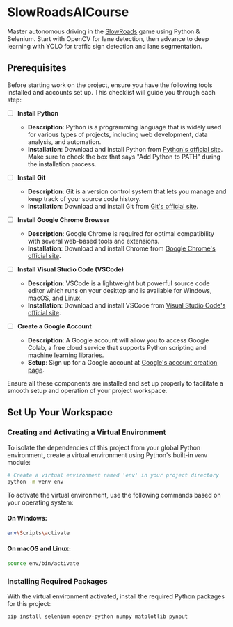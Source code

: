 # SlowRoadsAICourse
Master autonomous driving in the [SlowRoads](https://slowroads.io/) game using Python & Selenium. Start with OpenCV for lane detection, then advance to deep learning with YOLO for traffic sign detection and lane segmentation.

## Prerequisites

Before starting work on the project, ensure you have the following tools installed and accounts set up. This checklist will guide you through each step:

- [ ] **Install Python**
  - **Description**: Python is a programming language that is widely used for various types of projects, including web development, data analysis, and automation.
  - **Installation**: Download and install Python from [Python's official site](https://www.python.org/downloads/). Make sure to check the box that says "Add Python to PATH" during the installation process.

- [ ] **Install Git**
  - **Description**: Git is a version control system that lets you manage and keep track of your source code history.
  - **Installation**: Download and install Git from [Git's official site](https://git-scm.com/downloads).

- [ ] **Install Google Chrome Browser**
  - **Description**: Google Chrome is required for optimal compatibility with several web-based tools and extensions.
  - **Installation**: Download and install Chrome from [Google Chrome's official site](https://www.google.com/chrome/).

- [ ] **Install Visual Studio Code (VSCode)**
  - **Description**: VSCode is a lightweight but powerful source code editor which runs on your desktop and is available for Windows, macOS, and Linux.
  - **Installation**: Download and install VSCode from [Visual Studio Code's official site](https://code.visualstudio.com/Download).

- [ ] **Create a Google Account**
  - **Description**: A Google account will allow you to access Google Colab, a free cloud service that supports Python scripting and machine learning libraries.
  - **Setup**: Sign up for a Google account at [Google's account creation page](https://accounts.google.com/signup).

Ensure all these components are installed and set up properly to facilitate a smooth setup and operation of your project workspace.


## Set Up Your Workspace

### Creating and Activating a Virtual Environment

To isolate the dependencies of this project from your global Python environment, create a virtual environment using Python's built-in `venv` module:

```bash
# Create a virtual environment named 'env' in your project directory
python -m venv env
```

To activate the virtual environment, use the following commands based on your operating system:

#### On Windows:
```bash
env\Scripts\activate
```

#### On macOS and Linux:
```bash
source env/bin/activate
```

### Installing Required Packages

With the virtual environment activated, install the required Python packages for this project:

```bash
pip install selenium opencv-python numpy matplotlib pynput
```

